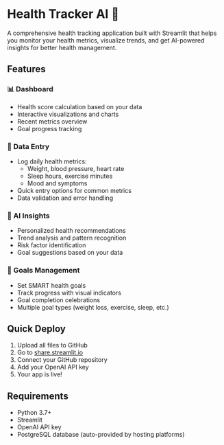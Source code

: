 # Health Tracker AI 🏥

A comprehensive health tracking application built with Streamlit that helps you monitor your health metrics, visualize trends, and get AI-powered insights for better health management.

## Features

### 📊 Dashboard
- Health score calculation based on your data
- Interactive visualizations and charts
- Recent metrics overview
- Goal progress tracking

### 📝 Data Entry
- Log daily health metrics:
  - Weight, blood pressure, heart rate
  - Sleep hours, exercise minutes
  - Mood and symptoms
- Quick entry options for common metrics
- Data validation and error handling

### 🤖 AI Insights
- Personalized health recommendations
- Trend analysis and pattern recognition
- Risk factor identification
- Goal suggestions based on your data

### 🎯 Goals Management
- Set SMART health goals
- Track progress with visual indicators
- Goal completion celebrations
- Multiple goal types (weight loss, exercise, sleep, etc.)

## Quick Deploy

1. Upload all files to GitHub
2. Go to [share.streamlit.io](https://share.streamlit.io)
3. Connect your GitHub repository
4. Add your OpenAI API key
5. Your app is live!

## Requirements

- Python 3.7+
- Streamlit
- OpenAI API key
- PostgreSQL database (auto-provided by hosting platforms)
